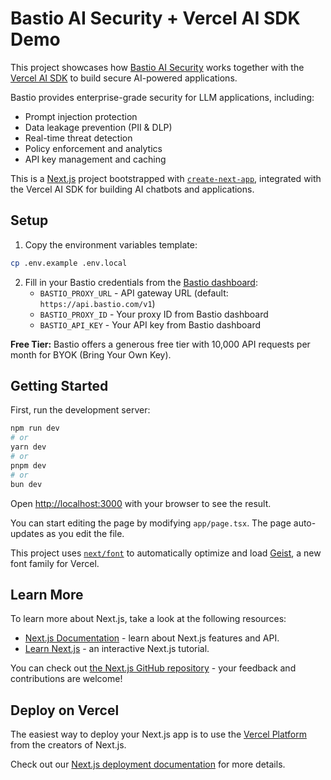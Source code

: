 # Bastio AI Security + Vercel AI SDK Demo

This project showcases how [Bastio AI Security](https://www.bastio.com) works together with the [Vercel AI SDK](https://ai-sdk.dev/docs/getting-started/nextjs-app-router) to build secure AI-powered applications.

Bastio provides enterprise-grade security for LLM applications, including:
- Prompt injection protection
- Data leakage prevention (PII & DLP)
- Real-time threat detection
- Policy enforcement and analytics
- API key management and caching

This is a [Next.js](https://nextjs.org) project bootstrapped with [`create-next-app`](https://nextjs.org/docs/app/api-reference/cli/create-next-app), integrated with the Vercel AI SDK for building AI chatbots and applications.

## Setup

1. Copy the environment variables template:

```bash
cp .env.example .env.local
```

2. Fill in your Bastio credentials from the [Bastio dashboard](https://www.bastio.com):
   - `BASTIO_PROXY_URL` - API gateway URL (default: `https://api.bastio.com/v1`)
   - `BASTIO_PROXY_ID` - Your proxy ID from Bastio dashboard
   - `BASTIO_API_KEY` - Your API key from Bastio dashboard

**Free Tier:** Bastio offers a generous free tier with 10,000 API requests per month for BYOK (Bring Your Own Key).

## Getting Started

First, run the development server:

```bash
npm run dev
# or
yarn dev
# or
pnpm dev
# or
bun dev
```

Open [http://localhost:3000](http://localhost:3000) with your browser to see the result.

You can start editing the page by modifying `app/page.tsx`. The page auto-updates as you edit the file.

This project uses [`next/font`](https://nextjs.org/docs/app/building-your-application/optimizing/fonts) to automatically optimize and load [Geist](https://vercel.com/font), a new font family for Vercel.

## Learn More

To learn more about Next.js, take a look at the following resources:

- [Next.js Documentation](https://nextjs.org/docs) - learn about Next.js features and API.
- [Learn Next.js](https://nextjs.org/learn) - an interactive Next.js tutorial.

You can check out [the Next.js GitHub repository](https://github.com/vercel/next.js) - your feedback and contributions are welcome!

## Deploy on Vercel

The easiest way to deploy your Next.js app is to use the [Vercel Platform](https://vercel.com/new?utm_medium=default-template&filter=next.js&utm_source=create-next-app&utm_campaign=create-next-app-readme) from the creators of Next.js.

Check out our [Next.js deployment documentation](https://nextjs.org/docs/app/building-your-application/deploying) for more details.
